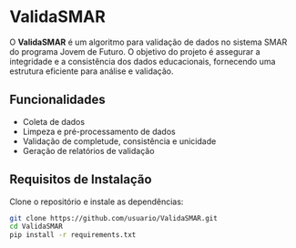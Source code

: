 # ValidaSMAR

O **ValidaSMAR** é um algoritmo para validação de dados no sistema SMAR do programa Jovem de Futuro. O objetivo do projeto é assegurar a integridade e a consistência dos dados educacionais, fornecendo uma estrutura eficiente para análise e validação.

## Funcionalidades
- Coleta de dados
- Limpeza e pré-processamento de dados
- Validação de completude, consistência e unicidade
- Geração de relatórios de validação

## Requisitos de Instalação

Clone o repositório e instale as dependências:
```bash
git clone https://github.com/usuario/ValidaSMAR.git
cd ValidaSMAR
pip install -r requirements.txt
